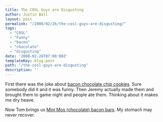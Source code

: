 ```yaml
---
title: The COSL Guys are Disgusting
author: Justin Ball
layout: post
permalink: "/2008/02/26/the-cosl-guys-are-disgusting/"
tags:
  - "COSL"
  - "Funny"
  - "bacon"
  - "chocolate"
  - "disgusting"
date: '2008-02-26T07:00:00Z'
templateKey: blog-post
path: "/the-cosl-guys-are-disgusting"
description: ''
---
```


First there was the joke about [bacon chocolate chip cookies][1]. Sure somebody did it and it was funny. Then Jeremy actually made them and brought them to game night and people ate them. Thinking about it makes me dry heave.

 [1]: http://neverbashfulwithbutter.blogspot.com/2007/12/experiments-in-deliciousness-bacon.html

Now Tom brings us [Mini Mos (chocolate) bacon bars][2]. My stomach may never recover.

 [2]: http://www.vosgeschocolate.com/product/mini_bacon_exotic_candy_bar/mini_exotic_candy_bars
